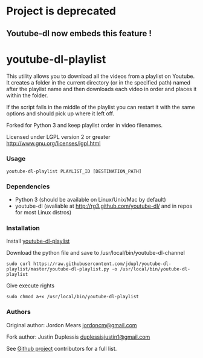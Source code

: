 # Project is deprecated
## Youtube-dl now embeds this feature !

# youtube-dl-playlist

This utility allows you to download all the videos from a playlist on Youtube. 
It creates a folder in the current directory (or in the specified path) named 
after the playlist name and then downloads each video in order and places it 
within the folder.

If the script fails in the middle of the playlist you can restart it with the 
same options and should pick up where it left off.

Forked for Python 3 and keep playlist order in video filenames.



Licensed under LGPL version 2 or greater <http://www.gnu.org/licenses/lgpl.html>

### Usage
`youtube-dl-playlist PLAYLIST_ID [DESTINATION_PATH]`

### Dependencies
* Python 3 (should be available on Linux/Unix/Mac by default)
* youtube-dl (avaliable at http://rg3.github.com/youtube-dl/ and in repos for 
   most Linux distros)

### Installation
Install [youtube-dl-playlist](https://github.com/jordoncm/youtube-dl-playlist)

Download the python file and save to /usr/local/bin/youtube-dl-channel

`sudo curl https://raw.githubusercontent.com/jdupl/youtube-dl-playlist/master/youtube-dl-playlist.py -o /usr/local/bin/youtube-dl-playlist`

Give execute rights

`sudo chmod a+x /usr/local/bin/youtube-dl-playlist`

### Authors
Original author: Jordon Mears <jordoncm@gmail.com>

Fork author: Justin Duplessis <duplessisjustin1@gmail.com>

See [Github project](https://github.com/jdupl/youtube-dl-playlist/contributors) contributors for a full list.

